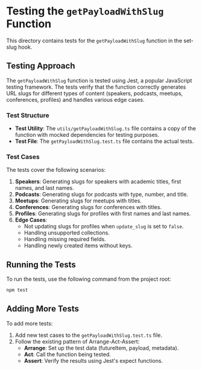 # Testing the `getPayloadWithSlug` Function

This directory contains tests for the `getPayloadWithSlug` function in the set-slug hook.

## Testing Approach

The `getPayloadWithSlug` function is tested using Jest, a popular JavaScript testing framework. The tests verify that the function correctly generates URL slugs for different types of content (speakers, podcasts, meetups, conferences, profiles) and handles various edge cases.

### Test Structure

- **Test Utility**: The `utils/getPayloadWithSlug.ts` file contains a copy of the function with mocked dependencies for testing purposes.
- **Test File**: The `getPayloadWithSlug.test.ts` file contains the actual tests.

### Test Cases

The tests cover the following scenarios:

1. **Speakers**: Generating slugs for speakers with academic titles, first names, and last names.
2. **Podcasts**: Generating slugs for podcasts with type, number, and title.
3. **Meetups**: Generating slugs for meetups with titles.
4. **Conferences**: Generating slugs for conferences with titles.
5. **Profiles**: Generating slugs for profiles with first names and last names.
6. **Edge Cases**:
   - Not updating slugs for profiles when `update_slug` is set to `false`.
   - Handling unsupported collections.
   - Handling missing required fields.
   - Handling newly created items without keys.

## Running the Tests

To run the tests, use the following command from the project root:

```bash
npm test
```

## Adding More Tests

To add more tests:

1. Add new test cases to the `getPayloadWithSlug.test.ts` file.
2. Follow the existing pattern of Arrange-Act-Assert:
   - **Arrange**: Set up the test data (futureItem, payload, metadata).
   - **Act**: Call the function being tested.
   - **Assert**: Verify the results using Jest's expect functions.

